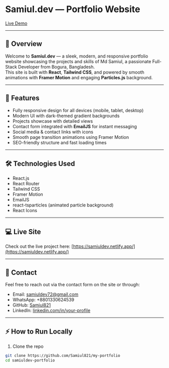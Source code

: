 # Samiul.dev — Portfolio Website

[Live Demo](https://samiuldev.netlify.app/)

---

## 🚀 Overview

Welcome to **Samiul.dev** — a sleek, modern, and responsive portfolio website showcasing the projects and skills of Md Samiul, a passionate Full-Stack Developer from Bogura, Bangladesh.  
This site is built with **React**, **Tailwind CSS**, and powered by smooth animations with **Framer Motion** and engaging **Particles.js** background.

---

## 🎯 Features

- Fully responsive design for all devices (mobile, tablet, desktop)  
- Modern UI with dark-themed gradient backgrounds  
- Projects showcase with detailed views  
- Contact form integrated with **EmailJS** for instant messaging  
- Social media & contact links with icons  
- Smooth page transition animations using Framer Motion  
- SEO-friendly structure and fast loading times  

---

## 🛠 Technologies Used

- React.js  
- React Router  
- Tailwind CSS  
- Framer Motion  
- EmailJS  
- react-tsparticles (animated particle background)  
- React Icons  

---

## 💻 Live Site

Check out the live project here: [https://samiuldev.netlify.app/](https://samiuldev.netlify.app/)


---

## 📧 Contact

Feel free to reach out via the contact form on the site or through:

- Email: samiuldev72@gmail.com  
- WhatsApp: +8801330624539  
- GitHub: [Samiul821](https://github.com/Samiul821)  
- LinkedIn: [linkedin.com/in/your-profile]([https://linkedin.com/in/your-profile](https://www.linkedin.com/in/samiul-islam-40942a34a/))  

---

## ⚡ How to Run Locally

1. Clone the repo  
```bash
git clone https://github.com/Samiul821/my-portfolio
cd samiuldev-portfolio
